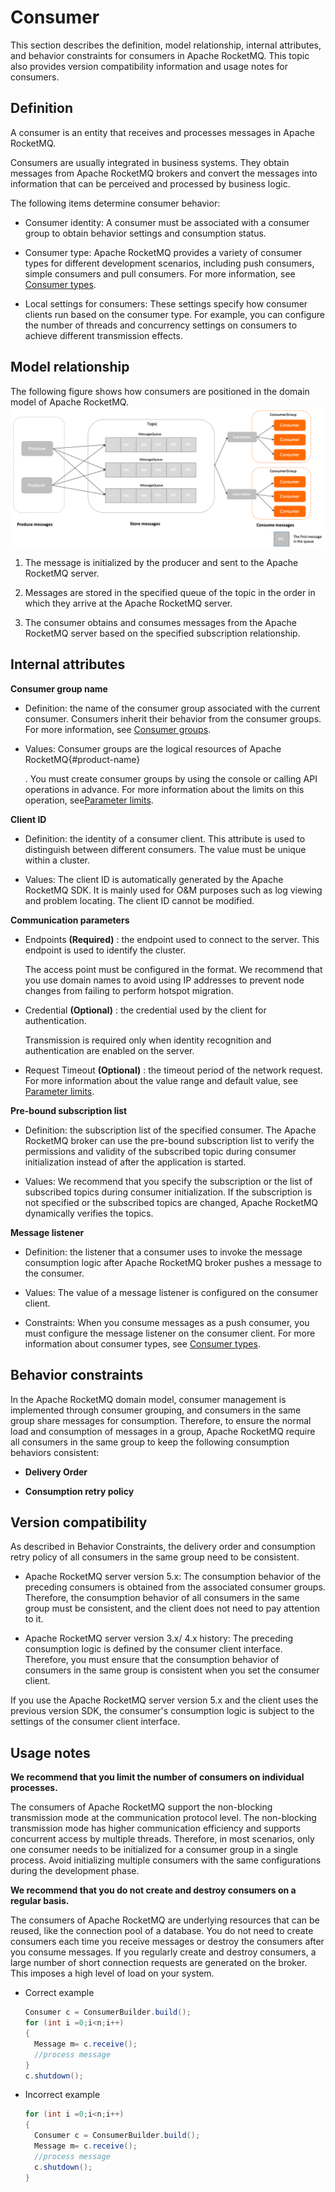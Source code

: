 # Consumer

This section describes the definition, model relationship, internal attributes, and behavior constraints for consumers in Apache RocketMQ. This topic also provides version compatibility information and usage notes for consumers.

## Definition

A consumer is an entity that receives and processes messages in Apache RocketMQ.

Consumers are usually integrated in business systems. They obtain messages from Apache RocketMQ brokers and convert the messages into information that can be perceived and processed by business logic.

The following items determine consumer behavior:

* Consumer identity: A consumer must be associated with a consumer group to obtain behavior settings and consumption status.

* Consumer type: Apache RocketMQ provides a variety of consumer types for different development scenarios, including push consumers, simple consumers and pull consumers. For more information, see [Consumer types](../04-功能行为/06consumertype.md).

* Local settings for consumers: These settings specify how consumer clients run based on the consumer type. For example, you can configure the number of threads and concurrency settings on consumers to achieve different transmission effects.

## Model relationship

The following figure shows how consumers are positioned in the domain model of Apache RocketMQ.![Consumers](../picture/v5/archiforconsumer.png)

1. The message is initialized by the producer and sent to the Apache RocketMQ server.

2. Messages are stored in the specified queue of the topic in the order in which they arrive at the Apache RocketMQ server.

3. The consumer obtains and consumes messages from the Apache RocketMQ server based on the specified subscription relationship.



## Internal attributes

**Consumer group name**

* Definition: the name of the consumer group associated with the current consumer. Consumers inherit their behavior from the consumer groups. For more information, see [Consumer groups](./07consumergroup.md).

* Values: Consumer groups are the logical resources of Apache RocketMQ{#product-name}

  . You must create consumer groups by using the console or calling API operations in advance. For more information about the limits on this operation, see[Parameter limits](../01-基础介绍/03limits.md).

**Client ID**

* Definition: the identity of a consumer client. This attribute is used to distinguish between different consumers. The value must be unique within a cluster.

* Values: The client ID is automatically generated by the Apache RocketMQ SDK. It is mainly used for O\&M purposes such as log viewing and problem locating. The client ID cannot be modified.



**Communication parameters**

* Endpoints **(Required)** : the endpoint used to connect to the server. This endpoint is used to identify the cluster.

  The access point must be configured in the format. We recommend that you use domain names to avoid using IP addresses to prevent node changes from failing to perform hotspot migration.


* Credential **(Optional)** : the credential used by the client for authentication.

  Transmission is required only when identity recognition and authentication are enabled on the server.


* Request Timeout **(Optional)** : the timeout period of the network request. For more information about the value range and default value, see [Parameter limits](../01-基础介绍/03limits.md).


**Pre-bound subscription list**

* Definition: the subscription list of the specified consumer. The Apache RocketMQ broker can use the pre-bound subscription list to verify the permissions and validity of the subscribed topic during consumer initialization instead of after the application is started.

* Values: We recommend that you specify the subscription or the list of subscribed topics during consumer initialization. If the subscription is not specified or the subscribed topics are changed, Apache RocketMQ dynamically verifies the topics.

**Message listener**

* Definition: the listener that a consumer uses to invoke the message consumption logic after Apache RocketMQ broker pushes a message to the consumer.

* Values: The value of a message listener is configured on the consumer client.

* Constraints: When you consume messages as a push consumer, you must configure the message listener on the consumer client. For more information about consumer types, see [Consumer types](../04-功能行为/06consumertype.md).



## Behavior constraints 


In the Apache RocketMQ domain model, consumer management is implemented through consumer grouping, and consumers in the same group share messages for consumption. Therefore, to ensure the normal load and consumption of messages in a group, Apache RocketMQ require all consumers in the same group to keep the following consumption behaviors consistent:

* **Delivery Order**

* **Consumption retry policy**




## Version compatibility 

As described in Behavior Constraints, the delivery order and consumption retry policy of all consumers in the same group need to be consistent.

* Apache RocketMQ server version 5.x: The consumption behavior of the preceding consumers is obtained from the associated consumer groups. Therefore, the consumption behavior of all consumers in the same group must be consistent, and the client does not need to pay attention to it.

* Apache RocketMQ server version 3.x/ 4.x history: The preceding consumption logic is defined by the consumer client interface. Therefore, you must ensure that the consumption behavior of consumers in the same group is consistent when you set the consumer client.


If you use the Apache RocketMQ server version 5.x and the client uses the previous version SDK, the consumer's consumption logic is subject to the settings of the consumer client interface.


## Usage notes 


**We recommend that you limit the number of consumers on individual processes.**

The consumers of Apache RocketMQ support the non-blocking transmission mode at the communication protocol level. The non-blocking transmission mode has higher communication efficiency and supports concurrent access by multiple threads. Therefore, in most scenarios, only one consumer needs to be initialized for a consumer group in a single process. Avoid initializing multiple consumers with the same configurations during the development phase.

**We recommend that you do not create and destroy consumers on a regular basis.**

The consumers of Apache RocketMQ are underlying resources that can be reused, like the connection pool of a database. You do not need to create consumers each time you receive messages or destroy the consumers after you consume messages. If you regularly create and destroy consumers, a large number of short connection requests are generated on the broker. This imposes a high level of load on your system.

* Correct example

  ```java
  Consumer c = ConsumerBuilder.build();
  for (int i =0;i<n;i++)
  {
    Message m= c.receive();
    //process message
  }
  c.shutdown();
  ```

  

* Incorrect example

  ```java
  for (int i =0;i<n;i++)
  {
    Consumer c = ConsumerBuilder.build();
    Message m= c.receive();
    //process message
    c.shutdown();
  }
  ```

  



